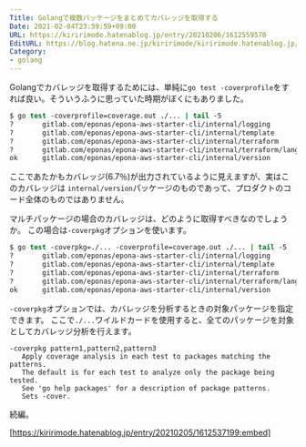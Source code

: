 ```yaml
---
Title: Golangで複数パッケージをまとめてカバレッジを取得する
Date: 2021-02-04T23:59:59+09:00
URL: https://kiririmode.hatenablog.jp/entry/20210206/1612559578
EditURL: https://blog.hatena.ne.jp/kiririmode/kiririmode.hatenablog.jp/atom/entry/26006613687856003
Category:
- golang
---
```


Golangでカバレッジを取得するためには、単純に`go test -coverprofile`をすれば良い。そういうふうに思っていた時期がぼくにもありました。

```tcsh
$ go test -coverprofile=coverage.out ./... | tail -5
?       gitlab.com/eponas/epona-aws-starter-cli/internal/logging        [no test files]
?       gitlab.com/eponas/epona-aws-starter-cli/internal/template       [no test files]
?       gitlab.com/eponas/epona-aws-starter-cli/internal/terraform      [no test files]
?       gitlab.com/eponas/epona-aws-starter-cli/internal/terraform/lang [no test files]
ok      gitlab.com/eponas/epona-aws-starter-cli/internal/version        0.163s  coverage: 6.7% of statements
```

ここであたかもカバレッジ(6.7％)が出力されているように見えますが、実はこのカバレッジは `internal/version`パッケージのものであって、プロダクトのコード全体のものではありません。

マルチパッケージの場合のカバレッジは、どのように取得すべきなのでしょうか。
この場合は`-coverpkg`オプションを使います。

```tcsh
$ go test -coverpkg=./... -coverprofile=coverage.out ./... | tail -5
?       gitlab.com/eponas/epona-aws-starter-cli/internal/logging        [no test files]
?       gitlab.com/eponas/epona-aws-starter-cli/internal/template       [no test files]
?       gitlab.com/eponas/epona-aws-starter-cli/internal/terraform      [no test files]
?       gitlab.com/eponas/epona-aws-starter-cli/internal/terraform/lang [no test files]
ok      gitlab.com/eponas/epona-aws-starter-cli/internal/version        0.296s  coverage: 1.2% of statements in ./...
```

`-coverpkg`オプションでは、カバレッジを分析するときの対象パッケージを指定できます。
ここで`./...`ワイルドカードを使用すると、全てのパッケージを対象としてカバレッジ分析を行えます。

```text
-coverpkg pattern1,pattern2,pattern3
   Apply coverage analysis in each test to packages matching the patterns.
   The default is for each test to analyze only the package being tested.
   See 'go help packages' for a description of package patterns.
   Sets -cover.
```

続編。

[https://kiririmode.hatenablog.jp/entry/20210205/1612537199:embed]
